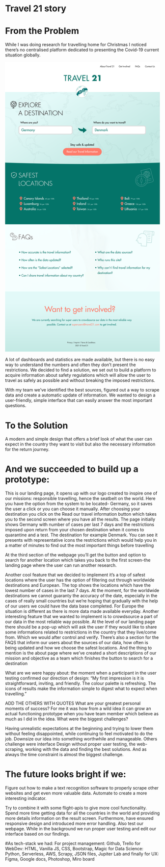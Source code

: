 # Travel 21 story

# From the Problem 
While I was doing research for travelling home for Christmas I noticed there’s no centralised platform dedicated to presenting the Covid-19 current situation globally. 

![Interface](https://github.com/TechLabs-Berlin/Travel-20/blob/main/UX/Interface/Deliverables/INTERFACE_09_Homepage_2x.png)

A lot of dashboards and statistics are made available, but there is no easy way to understand the numbers and often they don’t present the restrictions.
We decided to find a solution, we set out to build a platform to acquire information about safety regulations which will allow the user to travel as safely as possible and without breaking the imposed restrictions.

With my team we’ve identified the best sources, figured out a way to scrape data and create a automatic update of information. We wanted to design a user-friendly, simple interface that can easily answer the most important questions.

# To the Solution
A modern and simple design that offers a brief look of what the user can expect in the country they want to visit but also the necessary information for the return journey.

# And we succeeded to build up a prototype:
This is our landing page, it opens up with our logo created to inspire one of our missions: responsible travelling, hence the seatbelt on the world.
Here you have the option from the system to be located- Germany, so it saves the user a click or you can choose it manually.
After choosing your destination you click on the Read our travel information button which takes you to the second screen where you have all the results.
The page initially shows Germany  with number of cases per last 7 days and the restrictions imposed upon return from your chosen destination when it comes to quarantine and a test. The destination for example Denmark. You can see it presents with representative icons the restrictions which would help you in a matter of minutes to find out the most important things before travelling

At the third section of the webpage you’ll get the button and option to search for another location which takes you back to the first screen-the landing page where the user can run another research.

Another cool feature that we decided to implement it’s a top of safest locations where the user has the option of filtering out through worldwide destinations and European.  The top shows the locations which have the lowest number of cases in the last 7 days. At the moment, for the worldwide destinations we cannot guaranty the accuracy of the date, especially in the cases of really small countries but we’re hoping that gradually with the help of our users we could have the data base completed. For Europe the situation is different as there is more data made available everyday.
Another interesting feature that we wanted to implement is to crowdsource a part of our data in the most reliable way possible. At the level of our landing page there should be a pop-up which will ask the user if they would like to share some informations related to restrictions in the country that they live/come from. Which we would after control and verify.
There’s also a section for the FAQS that inform our users about the sources of our data, how often is being updated and how we choose the safest locations.
And the thing to mention is the about page where we’ve created a short descriptions of our mission and objective as a team which finishes the button to search for a destination 

What are we were happy about: the moment when a participant in the user testing confirmed our direction of design: “My first impression is it is straightforward, inviting, and friendly. The colour palette is refreshing. The icons of results make the information simple to digest what to expect when travelling.”

ADD THE OTHERS WITH QUOTES
What are your greatest personal moments of success?
For me it was how from a wild idea it can grow an actual functioning prototype when you have team member which believe as much as I did in the idea. What were the biggest challenges?

Having unrealistic expectations at the beginning and trying to lower them without feeling disappointed, while continuing to feel motivated to do the job. Downsize our idea into something worthwhile and manageable.
Others challenge were interface Design without proper user testing, the web-scraping, working with the data and finding the best solutions.
And as always the time constraint is almost the biggest challenge.

# The future looks bright if we:
Figure out how to make a text recognition software to properly scrape other websites and get even more valuable data. Automate to create a more interesting indicator.

Try to combine it with some flight-apis to give more cool functionality.
Spend more time getting data for all the countries in the world and providing more details information on the result screen. Furthermore, have ensured responsive design and introduced more error handling. Also test our webpage.
While in the background we run proper user testing and edit our interface based on our findings.

#As tech-stack we had: 
For project management: Github, Trello for WebDev: HTML, Vanilla JS, CSS, Bootstrap, Magic for Data Science: Python, Serverless, AWS, Scrapy, JSON files, Jupiter Lab and finally for UX: Figma, Google docs, Photoshop, Miro board
